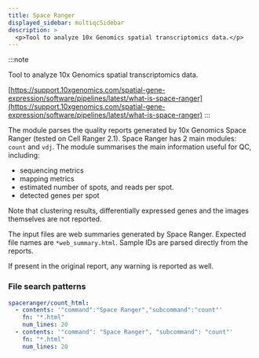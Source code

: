 ```yaml
---
title: Space Ranger
displayed_sidebar: multiqcSidebar
description: >
  <p>Tool to analyze 10x Genomics spatial transcriptomics data.</p>
---
```


<!--
~~~~~ DO NOT EDIT ~~~~~
This file is autogenerated from the MultiQC module python docstring.
Do not edit the markdown, it will be overwritten.

File path for the source of this content: multiqc/modules/spaceranger/spaceranger.py
~~~~~~~~~~~~~~~~~~~~~~~
-->

:::note

<p>Tool to analyze 10x Genomics spatial transcriptomics data.</p>

[https://support.10xgenomics.com/spatial-gene-expression/software/pipelines/latest/what-is-space-ranger](https://support.10xgenomics.com/spatial-gene-expression/software/pipelines/latest/what-is-space-ranger)
:::

The module parses the quality reports generated by 10x Genomics Space Ranger
(tested on Cell Ranger 2.1). Space Ranger has 2 main modules: `count` and `vdj`. The module summarises
the main information useful for QC, including:

- sequencing metrics
- mapping metrics
- estimated number of spots, and reads per spot.
- detected genes per spot

Note that clustering results, differentially expressed genes and the images themselves are not reported.

The input files are web summaries generated by Space Ranger. Expected file names are `*web_summary.html`.
Sample IDs are parsed directly from the reports.

If present in the original report, any warning is reported as well.

### File search patterns

```yaml
spaceranger/count_html:
  - contents: '"command":"Space Ranger","subcommand":"count"'
    fn: "*.html"
    num_lines: 20
  - contents: '"command": "Space Ranger", "subcommand": "count"'
    fn: "*.html"
    num_lines: 20
```
